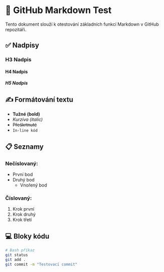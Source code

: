 # 🧪 GitHub Markdown Test

Tento dokument slouží k otestování základních funkcí Markdown v GitHub repozitáři.

## ✅ Nadpisy

### H3 Nadpis
#### H4 Nadpis
##### H5 Nadpis

## ✍️ Formátování textu

- **Tužné (bold)**
- *Kurzíva (italic)*
- ~~Přeškrtnuté~~
- `In-line kód`

## 📋 Seznamy

### Nečíslovaný:
- První bod
- Druhý bod
  - Vnořený bod

### Číslovaný:
1. Krok první
2. Krok druhý
3. Krok třetí

## 💻 Bloky kódu

```bash
# Bash příkaz
git status
git add .
git commit -m "Testovací commit"
